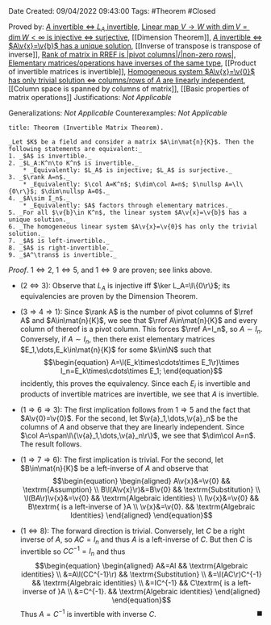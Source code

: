 <br />
<br />

Date Created: 09/04/2022 09:43:00
Tags: #Theorem #Closed

Proved by: [$A$ invertible $\Leftrightarrow$ $L_A$ invertible](Matrix%20invertible%20iff%20left-multiplication%20invertible.md), [Linear map $V\to W$ with $\dim V=\dim W<\infty$ is injective $\Leftrightarrow$ surjective](Linear%20map%20between%20vector%20spaces%20of%20same%20dimension%20is%20injective%20iff%20surjective.md), [[Dimension Theorem]], [$A$ invertible $\Leftrightarrow$ $A\v{x}=\v{b}$ has a unique solution](Invertible%20coefficient%20matrix%20iff%20unique%20solution.md), [[Inverse of transpose is transpose of inverse]], [Rank of matrix in RREF is $|$pivot columns$|/|$non-zero rows$|$](Rank%20of%20matrix%20in%20RREF%20is%20number%20of%20pivot%20columns%20of%20non-zero%20rows.md), [Elementary matrices/operations have inverses of the same type](Elementary%20matrices%20slash%20operations%20have%20inverses%20of%20the%20same%20type.md), [[Product of invertible matrices is invertible]], [Homogeneous system $A\v{x}=\v{0}$ has only trivial solution $\Leftrightarrow$ columns/rows of $A$ are linearly independent](Homogeneous%20linear%20system%20only%20trivial%20solution%20iff%20columns%20slash%20rows%20of%20coefficient%20matrix%20are%20linearly%20independent.md), [[Column space is spanned by columns of matrix]], [[Basic properties of matrix operations]]
Justifications: _Not Applicable_

Generalizations: _Not Applicable_
Counterexamples: _Not Applicable_

``` ad-Theorem
title: Theorem (Invertible Matrix Theorem).

_Let $K$ be a field and consider a matrix $A\in\mat{n}{K}$. Then the following statements are equivalent:_
1. _$A$ is invertible._
2. _$L_A:K^n\to K^n$ is invertible._
    * _Equivalently: $L_A$ is injective; $L_A$ is surjective._
3. _$\rank A=n$._
    * _Equivalently: $\col A=K^n$; $\dim\col A=n$; $\nullsp A=\l\{0\r\}$; $\dim\nullsp A=0$._
4. _$A\sim I_n$._
    * _Equivalently: $A$ factors through elementary matrices._
5. _For all $\v{b}\in K^n$, the linear system $A\v{x}=\v{b}$ has a unique solution._
6. _The homogeneous linear system $A\v{x}=\v{0}$ has only the trivial solution._
7. _$A$ is left-invertible._
8. _$A$ is right-invertible._
9. _$A^\trans$ is invertible._

```

_Proof_. $1\Leftrightarrow2$, $1\Leftrightarrow5$, and $1\Leftrightarrow9$ are proven; see links above.
* ($2\Leftrightarrow3$): Observe that $L_A$ is injective iff $\ker L_A=\l\{0\r\}$; its equivalencies are proven by the Dimension Theorem.

* ($3\Rightarrow 4\Rightarrow1$): Since $\rank A$ is the number of pivot columns of $\rref A$ and $A\in\mat{n}{K}$, we see that $\rref A\in\mat{n}{K}$ and every column of thereof is a pivot column. This forces $\rref A=I_n$, so $A\sim I_n$. Conversely, if $A\sim I_n$, then there exist elementary matrices $E_1,\dots,E_k\in\mat{n}{K}$ for some $k\in\N$ such that
$$\begin{equation}
    A=\l(E_k\times\cdots\times E_1\r)\times I_n=E_k\times\cdots\times E_1;
\end{equation}$$
incidently, this proves the equivalency. Since each $E_i$ is invertible and products of invertible matrices are invertible, we see that $A$ is invertible.
* ($1\Rightarrow6\Rightarrow3$): The first implication follows from $1\Rightarrow5$ and the fact that $A\v{0}=\v{0}$. For the second, let $\v{a}_1,\dots,\v{a}_n$ be the columns of $A$ and observe that they are linearly independent. Since $\col A=\span\l\{\v{a}_1,\dots,\v{a}_n\r\}$, we see that $\dim\col A=n$. The result follows.
* ($1\Rightarrow7\Rightarrow6$): The first implication is trivial. For the second, let $B\in\mat{n}{K}$ be a left-inverse of $A$ and observe that
$$\begin{equation}
    \begin{aligned}
        A\v{x}&=\v{0} && \textrm{Assumption} \\
        B\l(A\v{x}\r)&=B\v{0} && \textrm{Substitution} \\
        \l(BA\r)\v{x}&=\v{0} && \textrm{Algebraic identities} \\
        I\v{x}&=\v{0} && B\textrm{ is a left-inverse of }A \\
        \v{x}&=\v{0}. && \textrm{Algebraic Identities}
    \end{aligned}
\end{equation}$$
* ($1\Leftrightarrow8$): The forward direction is trivial. Conversely, let $C$ be a right inverse of $A$, so $AC=I_n$ and thus $A$ is a left-inverse of $C$. But then $C$ is invertible so $CC^{-1}=I_n$ and thus
$$\begin{equation}
    \begin{aligned}
        A&=AI && \textrm{Algebraic identities} \\
        &=A\l(CC^{-1}\r) && \textrm{Substitution} \\
        &=\l(AC\r)C^{-1} && \textrm{Algebraic identities} \\
        &=IC^{-1} && C\textrm{ is a left-inverse of }A \\
        &=C^{-1}. && \textrm{Algebraic identities}
    \end{aligned}
\end{equation}$$
Thus $A=C^{-1}$ is invertible with inverse $C$.<span style="float:right;">$\blacksquare$</span>
